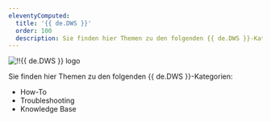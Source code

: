 ```yaml
---
eleventyComputed:
  title: '{{ de.DWS }}'
  order: 100
  description: Sie finden hier Themen zu den folgenden {{ de.DWS }}-Kategorien:':' How-To, Troubleshooting und Knowledge Base Themen.
---
```

![!!{{ de.DWS }} logo](https://webdevolutions.blob.core.windows.net/images/projects/workspace/logos/workspace-color-shadow.svg)  

Sie finden hier Themen zu den folgenden {{ de.DWS }}-Kategorien:  

- How-To 
- Troubleshooting 
- Knowledge Base 
